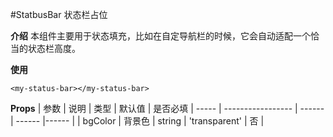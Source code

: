 #StatbusBar 状态栏占位

**介绍**
本组件主要用于状态填充，比如在自定导航栏的时候，它会自动适配一个恰当的状态栏高度。

**使用**

```
<my-status-bar></my-status-bar>
```

**Props**
| 参数 | 说明 | 类型 | 默认值 | 是否必填
| ----- | ----------------- | ------ | ------ |------ |
| bgColor | 背景色 | string | 'transparent' | 否 |
